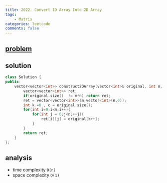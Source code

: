 ```yaml
---
title: 2022. Convert 1D Array Into 2D Array
tags:  
    - Matrix
categories: leetcode
comments: false
---
```



## [problem](https://leetcode.com/problems/convert-1d-array-into-2d-array/)

## solution
```c++
class Solution {
public:
    vector<vector<int>> construct2DArray(vector<int>& original, int m, int n) {
        vector<vector<int>> ret;
        if(original.size()  != m*n) return ret;
        ret = vector<vector<int>>(m,vector<int>(n,0));
        int k =0 , c = original.size();
        for(int i=0;i<m;i++){
            for(int j = 0;j<n;++j){
                ret[i][j] = original[k++];
            }
        }
        return ret;
    }
};
```
## analysis
- time complexity `O(n)`
- space complexity `O(1)`
